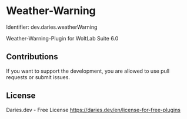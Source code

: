 Weather-Warning
===========================
Identifier: dev.daries.weatherWarning

Weather-Warning-Plugin for WoltLab Suite 6.0

Contributions
----------------
If you want to support the development, you are allowed to use pull requests or submit issues.

License
----------------
Daries.dev - Free License <https://daries.dev/en/license-for-free-plugins>
